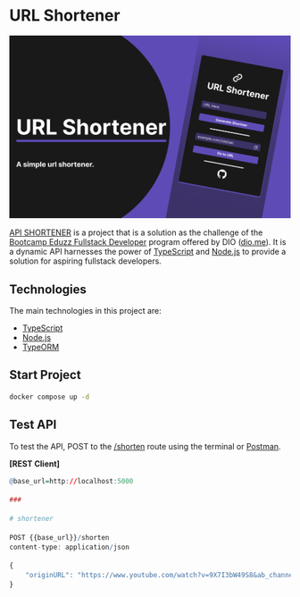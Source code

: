 # URL Shortener

![url-shortener](.github/banner.png)

[API SHORTENER](https://github.com/Matheus1714/url-shortener-api) is a project that is a solution as the challenge of the [Bootcamp Eduzz Fullstack Developer](https://www.dio.me/bootcamp/eduzz-fullstack-developer) program offered by DIO ([dio.me](https://web.dio.me/)). It is a dynamic API harnesses the power of [TypeScript](https://www.typescriptlang.org/) and [Node.js](https://nodejs.org/) to provide a solution for aspiring fullstack developers.

## Technologies

The main technologies in this project are:

* [TypeScript](https://www.typescriptlang.org/)
* [Node.js](https://nodejs.org/)
* [TypeORM](https://typeorm.io/)



## Start Project

```bash
docker compose up -d
```

## Test API

To test the API, POST to the [/shorten](http://localhost:5000/shorten) route using the terminal or [Postman](https://www.postman.com/).

**[REST Client]**

```r
@base_url=http://localhost:5000

###

# shortener

POST {{base_url}}/shorten
content-type: application/json

{
    "originURL": "https://www.youtube.com/watch?v=9X7I3bW49S8&ab_channel=CamelliaOfficial"
}
```